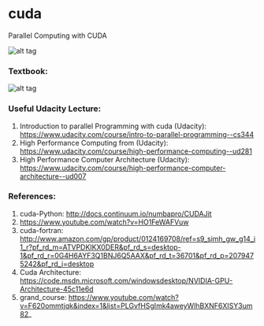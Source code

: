 # cuda
Parallel Computing with CUDA

![alt tag](https://upload.wikimedia.org/wikipedia/commons/d/d7/NVIDIA-CUDA.jpg)

### Textbook:
![alt tag](http://media.wiley.com/product_data/coverImage300/29/11187393/1118739329.jpg)


### Useful Udacity Lecture: 
1. Introduction to parallel Programming with cuda (Udacity): https://www.udacity.com/course/intro-to-parallel-programming--cs344
2. High Performance Computing from (Udacity): https://www.udacity.com/course/high-performance-computing--ud281
3. High Performance Computer Architecture (Udacity): https://www.udacity.com/course/high-performance-computer-architecture--ud007


### References:
1. cuda-Python: http://docs.continuum.io/numbapro/CUDAJit
2. https://www.youtube.com/watch?v=HO1FeWAFVuw
3. cuda-fortran: http://www.amazon.com/gp/product/0124169708/ref=s9_simh_gw_g14_i1_r?pf_rd_m=ATVPDKIKX0DER&pf_rd_s=desktop-1&pf_rd_r=0G4H6AYF3Q1BNJ6Q5AAX&pf_rd_t=36701&pf_rd_p=2079475242&pf_rd_i=desktop
4. Cuda Architecture: https://code.msdn.microsoft.com/windowsdesktop/NVIDIA-GPU-Architecture-45c11e6d
5. grand_course: https://www.youtube.com/watch?v=F620ommtjqk&index=1&list=PLGvfHSgImk4aweyWlhBXNF6XISY3um82_




